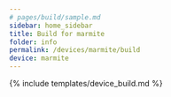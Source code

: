 ```yaml
---
# pages/build/sample.md
sidebar: home_sidebar
title: Build for marmite
folder: info
permalink: /devices/marmite/build
device: marmite
---
```

{% include templates/device_build.md %}
